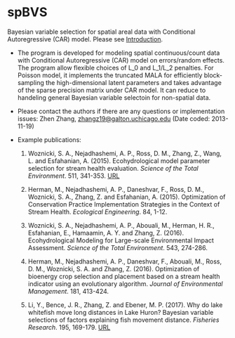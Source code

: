 # spBVS
Bayesian variable selection for spatial areal data with Conditional Autoregressive (CAR) model. 
Please see [Introduction](http://stt.msu.edu/~zhangz19/spBVS.html).

* The program is developed for modeling spatial continuous/count data with Conditional Autoregressive (CAR) model on errors/random effects. The program allow flexible choices of L_0 and L_1/L_2 penalties. For Poisson model, it implements the truncated MALA for efficiently block-sampling the high-dimensional latent parameters and takes advantage of the sparse precision matrix under CAR model. It can reduce to handeling general Bayesian variable selectoin for non-spatial data.

* Please contact the authors if there are any questions or implementation issues: Zhen Zhang, zhangz19@galton.uchicago.edu (Date coded: 2013-11-19)

* Example publications:
  1. Woznicki, S. A., Nejadhashemi, A. P., Ross, D. M., Zhang, Z., Wang, L. and Esfahanian, A. (2015). Ecohydrological model parameter selection for stream health evaluation. _Science of the Total Environment_. 511, 341-353. [URL](http://www.sciencedirect.com/science/article/pii/S0048969714017689)
  
  2. Herman, M., Nejadhashemi, A. P., Daneshvar, F., Ross, D. M., Woznicki, S. A., Zhang, Z. and Esfahanian, A. (2015). Optimization of Conservation Practice Implementation Strategies in the Context of Stream Health. _Ecological Engineering_. 84, 1-12.
  
  3. Woznicki, S. A., Nejadhashemi, A. P., Abouali, M., Herman, H. R., Esfahanian, E., Hamaamin, A. Y. and Zhang, Z. (2016). Ecohydrological Modeling for Large-scale Environmental Impact Assessment. _Science of the Total Environment_. 543, 274-286.
  
  4. Herman, M., Nejadhashemi, A. P., Daneshvar, F., Abouali, M., Ross, D. M., Woznicki, S. A. and Zhang, Z. (2016). Optimization of bioenergy crop selection and placement based on a stream health indicator using an evolutionary algorithm. _Journal of Environmental Management_. 181, 413-424.
  
  5. Li, Y., Bence, J. R., Zhang, Z. and Ebener, M. P. (2017). Why do lake whitefish move long distances in Lake Huron? Bayesian variable selections of factors explaining fish movement distance. _Fisheries Research_. 195, 169-179. [URL](http://www.sciencedirect.com/science/article/pii/S0165783617301960)

